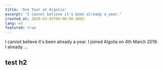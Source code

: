 ```yaml
---
title: 'One Year at Algolia'
excerpt: "I cannot believe it's been already a year."
created_at: 2020-03-03T00:00:00.000Z
lang: en
featured: true
---
```


I cannot believe it's been already a year. I joined Algolia on 4th March 2019. I already ...

## test h2
